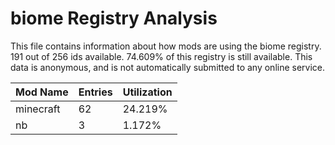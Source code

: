 # biome Registry Analysis

This file contains information about how mods are using the biome registry. 191
out of 256 ids available. 74.609% of this registry is still available. This data
is anonymous, and is not automatically submitted to any online service.


| Mod Name  | Entries | Utilization |
|-----------|---------|-------------|
| minecraft | 62      | 24.219%     |
| nb        | 3       | 1.172%      |
